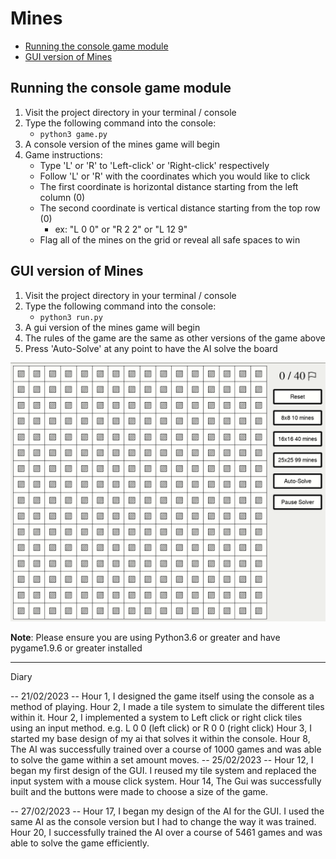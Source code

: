# Mines
* [Running the console game module](#Running-the-console-game-module)
* [GUI version of Mines](#GUI-version-of-Mines)


## Running the console game module
1. Visit the project directory in your terminal / console
2. Type the following command into the console:
    * `python3 game.py`
3. A console version of the mines game will begin
4. Game instructions:
    * Type 'L' or 'R' to 'Left-click' or 'Right-click' respectively
    * Follow 'L' or 'R' with the coordinates which you would like to click
    * The first coordinate is horizontal distance starting from the left column (0)
    * The second coordinate is vertical distance starting from the top row (0)
        * ex: "L 0 0" or "R 2 2" or "L 12 9"
    * Flag all of the mines on the grid or reveal all safe spaces to win


## GUI version of Mines
1. Visit the project directory in your terminal /  console
2. Type the following command into the console:
    * `python3 run.py`
3. A gui version of the mines game will begin
4. The rules of the game are the same as other versions of the game above
5. Press 'Auto-Solve' at any point to have the AI solve the board

![GIF of the Mines GUI](images/hybrid-solve.gif)

**Note**: Please ensure you are using Python3.6 or greater and have pygame1.9.6 or greater installed

------
Diary


-- 21/02/2023 --
Hour 1, I designed the game itself using the console as a method of playing.
Hour 2, I made a tile system to simulate the different tiles within it.
Hour 2, I implemented a system to Left click or right click tiles using an input method. e.g. L 0 0 (left click) or R 0 0 (right click)
Hour 3, I started my base design of my ai that solves it within the console.
Hour 8, The AI was successfully trained over a course of 1000 games and was able to solve the game within a set amount moves.
-- 25/02/2023 --
Hour 12, I began my first design of the GUI. I reused my tile system and replaced the input system with a mouse click system.
Hour 14, The Gui was successfully built and the buttons were made to choose a size of the game.

-- 27/02/2023 --
Hour 17, I began my design of the AI for the GUI. I used the same AI as the console version but I had to change the way it was trained.
Hour 20, I successfully trained the AI over a course of 5461 games and was able to solve the game efficiently.



